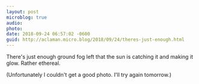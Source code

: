 ```yaml
---
layout: post
microblog: true
audio: 
photo: 
date: 2018-09-24 06:57:02 -0600
guid: http://aclaman.micro.blog/2018/09/24/theres-just-enough.html
---
```

There's just enough ground fog left that the sun is catching it and making it glow. Rather ethereal.

(Unfortunately I couldn't get a good photo. I'll try again tomorrow.)
